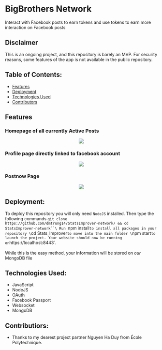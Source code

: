 # BigBrothers Network
Interact with Facebook posts to earn tokens and use tokens to earn more interaction on Facebook posts

## Disclaimer
This is an ongoing project, and this repository is barely an MVP. For security reasons, some features of the app is not available in the public repository.

## Table of Contents:
- [Features](#how-to-use)
- [Deployment](#deployment)
- [Technologies Used](#technologies-used)
- [Contributors](#project-maintainers)
## Features
### Homepage of all currently Active Posts
<p align="center">
  <kbd>
<img src="https://user-images.githubusercontent.com/60612625/194976358-64044226-c614-4aa3-b255-44cca19c6646.png"></img>
  </kbd>
</p>

### Profile page directly linked to facebook account
<p align="center">
  <kbd>
<img src="https://user-images.githubusercontent.com/60612625/194976412-d943fc48-ed34-4e3f-a615-98919e55ec81.gif"></img>
  </kbd>
</p>

### Postnow Page

<p align="center">
  <kbd>
<img src="https://user-images.githubusercontent.com/60612625/194976909-4862f57d-2d05-4edc-acfd-4151ce9ceab4.png"></img>
  </kbd>
</p>

## Deployment:

To deploy this repository you will only need `NodeJS` installed. Then type the following commands `git clone https://github.com/dmtrung14/StatsImprover-network/ && cd StatsImprover-network``\
Run `npm install` to install all packages in your repository \
`cd Stats_Improver` to move into the main folder \
`npm start` to launch the project. Your website should now be running on `https://localhost:8443`. \
\
While this is the easy method, your information will be stored on *our* MongoDB file


## Technologies Used:
- JavaScript
- NodeJS
- OAuth
- Facebook Passport
- Websocket
- MongoDB
## Contributiors:
- Thanks to my dearest project partner Nguyen Ha Duy from École Polytechnique.
